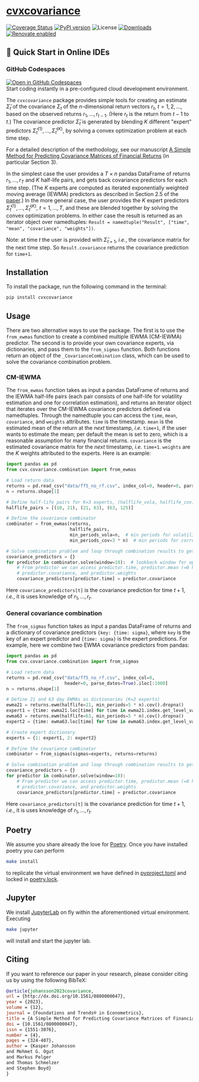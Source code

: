 # [cvxcovariance](http://www.cvxgrp.org/cov_pred_finance/book)

[![Coverage Status](https://coveralls.io/repos/github/cvxgrp/cov_pred_finance/badge.svg)](https://coveralls.io/github/cvxgrp/cov_pred_finance)
[![PyPI version](https://badge.fury.io/py/cvxcovariance.svg)](https://badge.fury.io/py/cvxcovariance)
![License](https://img.shields.io/badge/License-Apache%202.0-blue.svg)
[![Downloads](https://static.pepy.tech/personalized-badge/cvxcovariance?period=month&units=international_system&left_color=black&right_color=orange&left_text=PyPI%20downloads%20per%20month)](https://pepy.tech/project/cvxcovariance)
[![Renovate enabled](https://img.shields.io/badge/renovate-enabled-brightgreen.svg)](https://github.com/renovatebot/renovate)

## 🚀 Quick Start in Online IDEs

### GitHub Codespaces

[![Open in GitHub Codespaces](https://github.com/codespaces/badge.svg)](https://codespaces.new/cvxgrp/cov_pred_finance)  
Start coding instantly in a pre-configured cloud development environment.

The `cvxcovariance` package
provides simple tools for creating an estimate $\hat\Sigma_t$ of the covariance
$\Sigma_t$ of the $n$-dimensional return vectors $r_t$, $t=1,2,\ldots$, based on
the observed returns $r_1, \ldots, r_{t-1}$. (Here $r_t$ is the return from
$t-1$ to $t$.) The covariance predictor $\hat\Sigma_t$ is generated by blending
$K$ different "expert" predictors $\hat\Sigma_t^{(1)},\ldots,\hat\Sigma_t^{(K)}$,
by solving a convex optimization problem at each time step.

For a detailed description of the methodology, see our manuscript
[A Simple Method for Predicting Covariance Matrices of Financial Returns](https://web.stanford.edu/~boyd/papers/cov_pred_finance.html)
(in particular Section 3).

In the simplest case the user provides a $T\times n$ pandas DataFrame
of returns $r_1,\ldots,r_T$ and $K$ half-life pairs, and gets back covariance
predictors for each time step. (The $K$ experts are computed as iterated
exponentially weighted moving average (IEWMA) predictors as described in
Section 2.5 of the [paper](https://web.stanford.edu/~boyd/papers/cov_pred_finance.html).)
In the more general case, the user provides the $K$ expert predictors
$\hat\Sigma_t^{(1)},\ldots,\hat\Sigma_t^{(K)}$, $t=1,\ldots,T$, and these are
blended together by solving the convex optimization problems. In either case
the result is returned as an iterator object over namedtuples:
`Result = namedtuple("Result", ["time", "mean", "covariance", "weights"])`.

Note: at time $t$ the user is provided with $\hat\Sigma_{t+1}$,
$\textit{i.e.}$, the covariance matrix for the next time step.
So `Result.covariance` returns the covariance prediction for `time+1`.

## Installation

To install the package, run the following command in the terminal:

```bash
pip install cvxcovariance
```

## Usage

There are two alternative ways to use the package. The first is to use the
`from_ewmas` function to create a combined multiple IEWMA (CM-IEWMA) predictor.
The second is to provide your own covariance experts, via dictionaries,
and pass them to the `from_sigmas` function. Both functions return an object
of the `_CovarianceCombination` class, which can be used to solve the covariance
combination problem.

### CM-IEWMA

The `from_ewmas` function takes as input a pandas DataFrame of
returns and the IEWMA half-life pairs (each pair consists of one half-life for
volatility estimation and one for correlation estimation), and returns an
iterator object that iterates over the CM-IEWMA covariance predictors defined
via namedtuples. Through the namedtuple you can access the
`time`, `mean`, `covariance`, and `weights` attributes. `time` is the timestamp.
`mean` is the estimated mean of the return at the $\textit{next}$ timestamp,
$\textit{i.e.}$ `time+1`, if the user wants to estimate the mean; per default
the mean is set to zero, which is a reasonable assumption for many financial
returns. `covariance` is the estimated covariance matrix for the $\textit{next}$
timestamp, $\textit{i.e.}$ `time+1`. `weights` are the $K$ weights attributed
to the experts. Here is an example:

```python
import pandas as pd
from cvx.covariance.combination import from_ewmas

# Load return data
returns = pd.read_csv("data/ff5_no_rf.csv", index_col=0, header=0, parse_dates=True).iloc[:1000]
n = returns.shape[1]

# Define half-life pairs for K=3 experts, (halflife_vola, halflife_cov)
halflife_pairs = [(10, 21), (21, 63), (63, 125)]

# Define the covariance combinator
combinator = from_ewmas(returns,
                        halflife_pairs,
                        min_periods_vola=n,  # min periods for volatility estimation
                        min_periods_cov=3 * n)  # min periods for correlation estimation

# Solve combination problem and loop through combination results to get predictors
covariance_predictors = {}
for predictor in combinator.solve(window=10):  # lookback window for optimization
    # From predictor we can access predictor.time, predictor.mean (=0 here),
    # predictor.covariance, and predictor.weights
    covariance_predictors[predictor.time] = predictor.covariance
```

Here `covariance_predictors[t]` is the covariance prediction for time $t+1$,
$\textit{i.e.}$, it is uses knowledge of $r_1,\ldots,r_t$.

### General covariance combination

The `from_sigmas` function takes as input a pandas DataFrame of
returns and a dictionary of covariance predictors `{key: {time:
sigma}`, where `key` is the key of an expert predictor and `{time:
sigma}` is the expert predictions. For example, here we combine two
EWMA covariance predictors from pandas:

```python
import pandas as pd
from cvx.covariance.combination import from_sigmas

# Load return data
returns = pd.read_csv("data/ff5_no_rf.csv", index_col=0,
                      header=0, parse_dates=True).iloc[:1000]
n = returns.shape[1]

# Define 21 and 63 day EWMAs as dictionaries (K=2 experts)
ewma21 = returns.ewm(halflife=21, min_periods=5 * n).cov().dropna()
expert1 = {time: ewma21.loc[time] for time in ewma21.index.get_level_values(0).unique()}
ewma63 = returns.ewm(halflife=63, min_periods=5 * n).cov().dropna()
expert2 = {time: ewma63.loc[time] for time in ewma63.index.get_level_values(0).unique()}

# Create expert dictionary
experts = {1: expert1, 2: expert2}

# Define the covariance combinator
combinator = from_sigmas(sigmas=experts, returns=returns)

# Solve combination problem and loop through combination results to get predictors
covariance_predictors = {}
for predictor in combinator.solve(window=10):
    # From predictor we can access predictor.time, predictor.mean (=0 here),
    # predictor.covariance, and predictor.weights
    covariance_predictors[predictor.time] = predictor.covariance
```

Here `covariance_predictors[t]` is the covariance prediction for time
$t+1$, $\textit{i.e.}$, it is uses knowledge of $r_1,\ldots,r_t$.

## Poetry

We assume you share already the love for [Poetry](https://python-poetry.org).
Once you have installed poetry you can perform

```bash
make install
```

to replicate the virtual environment we have defined in [pyproject.toml](pyproject.toml)
and locked in [poetry.lock](poetry.lock).

## Jupyter

We install [JupyterLab](https://jupyter.org) on fly within the aforementioned
virtual environment. Executing

```bash
make jupyter
```

will install and start the jupyter lab.

## Citing

If you want to reference our paper in your research,
please consider citing us by using the following BibTeX:

```BibTeX
@article{johansson2023covariance,
url = {http://dx.doi.org/10.1561/0800000047},
year = {2023},
volume = {12},
journal = {Foundations and Trends® in Econometrics},
title = {A Simple Method for Predicting Covariance Matrices of Financial Returns},
doi = {10.1561/0800000047},
issn = {1551-3076},
number = {4},
pages = {324-407},
author = {Kasper Johansson
and Mehmet G. Ogut
and Markus Pelger
and Thomas Schmelzer
and Stephen Boyd}
}
```

